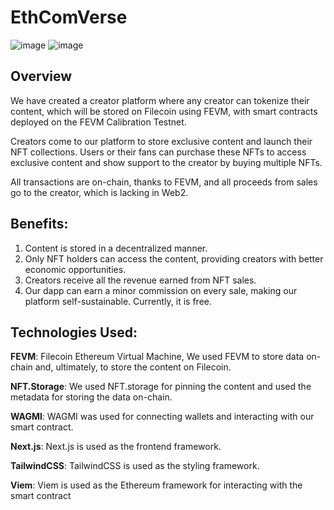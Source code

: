 # EthComVerse

![image](https://github.com/Open-Sorcerer/EthComVerse/assets/63473496/4fc0759a-ecc3-4abf-a46a-3f6869ebda6f)
![image](https://github.com/Open-Sorcerer/EthComVerse/assets/63473496/7d0497b5-71db-4490-a1b0-6aedeccba075)


## Overview
We have created a creator platform where any creator can tokenize their content, which will be stored on Filecoin using FEVM, with smart contracts deployed on the FEVM Calibration Testnet.

Creators come to our platform to store exclusive content and launch their NFT collections. Users or their fans can purchase these NFTs to access exclusive content and show support to the creator by buying multiple NFTs.

All transactions are on-chain, thanks to FEVM, and all proceeds from sales go to the creator, which is lacking in Web2.

## Benefits:
1. Content is stored in a decentralized manner.
2. Only NFT holders can access the content, providing creators with better economic opportunities.
3. Creators receive all the revenue earned from NFT sales.
4. Our dapp can earn a minor commission on every sale, making our platform self-sustainable. Currently, it is free.

## Technologies Used:

**FEVM**: Filecoin Ethereum Virtual Machine, We used FEVM to store data on-chain and, ultimately, to store the content on Filecoin.

**NFT.Storage**: We used NFT.storage for pinning the content and used the metadata for storing the data on-chain.

**WAGMI**: WAGMI was used for connecting wallets and interacting with our smart contract.

**Next.js**: Next.js is used as the frontend framework.

**TailwindCSS**: TailwindCSS is used as the styling framework.

**Viem**: Viem is used as the Ethereum framework for interacting with the smart contract
